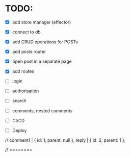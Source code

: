 # TODO: 

- [x] add store manager (effector)
- [x] connect to db
- [x] add CRUD operations for POSTs
- [x] add posts router
- [x] open post in a separate page
- [x] add routes
- [ ] login
- [ ] authorisation
- [ ] search
- [ ] comments, nested comments
- [ ] CI/CD
- [ ] Deploy




//
comment1 | { id: 1; parent: null },
    reply | { id: 2; parent: 1 },

// ========

